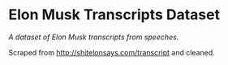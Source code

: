 # Elon Musk Transcripts Dataset

_A dataset of Elon Musk transcripts from speeches._

Scraped from http://shitelonsays.com/transcript and cleaned.
